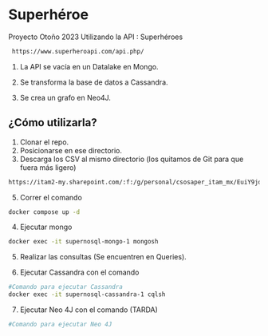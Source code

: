 # Superhéroe
Proyecto Otoño 2023
Utilizando la API : Superhéroes
 ```bash
  https://www.superheroapi.com/api.php/
 ```
1. La API se vacía en un Datalake en Mongo.
   
2. Se transforma la base de datos a Cassandra.
  
3. Se crea un grafo en Neo4J.

## ¿Cómo utilizarla?
1. Clonar el repo.
2. Posicionarse en ese directorio.
3. Descarga los CSV al mismo directorio (los quitamos de Git para que fuera más ligero)
  ```bash
  https://itam2-my.sharepoint.com/:f:/g/personal/csosaper_itam_mx/EuiY9jdQ0e9Lm2R2HQC9xoEBWzgDw7w6Fbqpp4YBBYd_3A?e=9GAthD
  ```
5. Correr el comando
  ```bash
  docker compose up -d
  ```
4. Ejecutar mongo
  ```bash
  docker exec -it supernosql-mongo-1 mongosh
  ```
   
5. Realizar las consultas (Se encuentren en Queries).

6. Ejecutar Cassandra con el comando
  ```bash
  #Comando para ejecutar Cassandra
  docker exec -it supernosql-cassandra-1 cqlsh
  ```
7. Ejecutar Neo 4J con el comando (TARDA)
  ```bash
  #Comando para ejecutar Neo 4J
  
  ```
   
 

